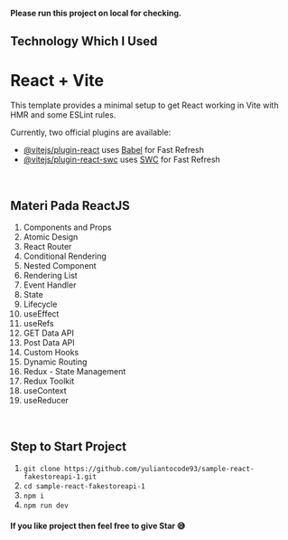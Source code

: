 **Please run this project on local for checking.**

## Technology Which I Used

# React + Vite

This template provides a minimal setup to get React working in Vite with HMR and some ESLint rules.

Currently, two official plugins are available:

- [@vitejs/plugin-react](https://github.com/vitejs/vite-plugin-react/blob/main/packages/plugin-react/README.md) uses [Babel](https://babeljs.io/) for Fast Refresh
- [@vitejs/plugin-react-swc](https://github.com/vitejs/vite-plugin-react-swc) uses [SWC](https://swc.rs/) for Fast Refresh

<br />

## Materi Pada ReactJS

1. Components and Props
2. Atomic Design
3. React Router
4. Conditional Rendering
5. Nested Component
6. Rendering List
7. Event Handler
8. State
9. Lifecycle
10. useEffect
11. useRefs
12. GET Data API
13. Post Data API
14. Custom Hooks
15. Dynamic Routing
16. Redux - State Management
17. Redux Toolkit
18. useContext
19. useReducer

<br />

## Step to Start Project

1. `git clone https://github.com/yuliantocode93/sample-react-fakestoreapi-1.git`
2. `cd sample-react-fakestoreapi-1`
3. `npm i`
4. `npm run dev`

#### If you like project then feel free to give Star 😅
